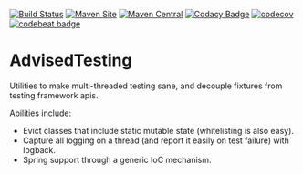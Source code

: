 [![Build Status](https://api.travis-ci.org/repos/advisedtesting/AdvisedTesting.svg?branch=master)](https://travis-ci.org/advisedtesting/AdvisedTesting/#)
[![Maven Site](https://img.shields.io/badge/maven_site-1.2.4-green.svg)](http://advisedtesting.github.io/AdvisedTesting/1.2.4/)
[![Maven Central](https://maven-badges.herokuapp.com/maven-central/org.e-hoffman.testing/Testing/badge.svg)](https://maven-badges.herokuapp.com/maven-central/org.e-hoffman.testing/Testing/)
[![Codacy Badge](https://api.codacy.com/project/badge/Grade/78e8506caab14df69835626deb3a39a9)](https://www.codacy.com/app/advisedtesting/AdvisedTesting?utm_source=github.com&amp;utm_medium=referral&amp;utm_content=advisedtesting/AdvisedTesting&amp;utm_campaign=Badge_Grade)
[![codecov](https://codecov.io/gh/advisedtesting/AdvisedTesting/branch/master/graph/badge.svg)](https://codecov.io/gh/advisedtesting/AdvisedTesting)
[![codebeat badge](https://codebeat.co/badges/bf76c593-de44-4a99-be52-b02353da1c40)](https://codebeat.co/projects/github-com-advisedtesting-advisedtesting-master)

# AdvisedTesting

Utilities to make multi-threaded testing sane, and decouple fixtures from testing framework apis.

Abilities include:

* Evict classes that include static mutable state (whitelisting is also easy).
* Capture all logging on a thread (and report it easily on test failure) with logback.
* Spring support through a generic IoC mechanism.

